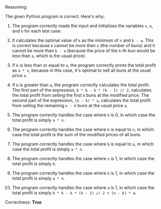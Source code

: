 Reasoning: 

The given Python program is correct. Here's why:

1. The program correctly reads the input and initializes the variables `n`, `a`, and `b` for each test case.

2. It calculates the optimal value of `k` as the minimum of `n` and `b - a`. This is correct because `k` cannot be more than `n` (the number of buns) and it cannot be more than `b - a` (because the price of the `k`-th bun would be less than `a`, which is the usual price).

3. If `b` is less than or equal to `a`, the program correctly prints the total profit as `a * n`, because in this case, it's optimal to sell all buns at the usual price `a`.

4. If `b` is greater than `a`, the program correctly calculates the total profit. The first part of the expression, `b * k - k * (k - 1) // 2`, calculates the total profit from selling the first `k` buns at the modified price. The second part of the expression, `(n - k) * a`, calculates the total profit from selling the remaining `n - k` buns at the usual price `a`.

5. The program correctly handles the case where `k` is 0, in which case the total profit is simply `a * n`.

6. The program correctly handles the case where `k` is equal to `n`, in which case the total profit is the sum of the modified prices of all buns.

7. The program correctly handles the case where `b` is equal to `a`, in which case the total profit is simply `a * n`.

8. The program correctly handles the case where `n` is 1, in which case the total profit is simply `b`.

9. The program correctly handles the case where `b` is 1, in which case the total profit is simply `a * n`.

10. The program correctly handles the case where `a` is 1, in which case the total profit is simply `b * k - k * (k - 1) // 2 + (n - k) * a`.

Correctness: **True**